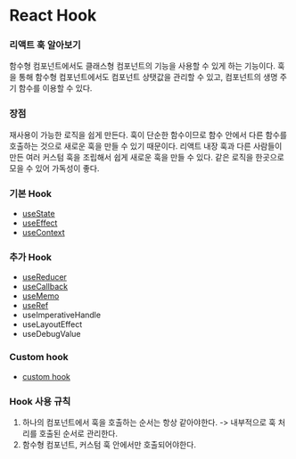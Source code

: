 # React Hook

### 리액트 훅 알아보기
함수형 컴포넌트에서도 클래스형 컴포넌트의 기능을 사용할 수 있게 하는 기능이다.
훅을 통해 함수형 컴포넌트에서도 컴포넌트 상탯값을 관리할 수 있고, 컴포넌트의 생명 주기 함수를 이용할 수 있다.

### 장점
재사용이 가능한 로직을 쉽게 만든다. 훅이 단순한 함수이므로 함수 안에서 다른 함수를 호출하는 것으로 새로운 훅을 만들 수 있기 때문이다.
리액트 내장 훅과 다른 사람들이 만든 여러 커스텀 훅을 조립해서 쉽게 새로운 훅을 만들 수 있다.
같은 로직을 한곳으로 모을 수 있어 가독성이 좋다.

### 기본 Hook
- [useState](https://github.com/ZZYoung0722/study/blob/main/ReactHook/useState.md)
- [useEffect](https://github.com/ZZYoung0722/study/blob/main/ReactHook/useEffect.md)
- [useContext](https://github.com/ZZYoung0722/study/blob/main/ReactHook/useContext.md)

### 추가 Hook
- [useReducer](https://github.com/ZZYoung0722/study/blob/main/ReactHook/useReducer.md)
- [useCallback](https://github.com/ZZYoung0722/study/blob/main/ReactHook/useCallback.md)
- [useMemo](https://github.com/ZZYoung0722/study/blob/main/ReactHook/useMemo.md)
- [useRef](https://github.com/ZZYoung0722/study/blob/main/ReactHook/useRef.md)
- useImperativeHandle
- useLayoutEffect
- useDebugValue

### Custom hook
- [custom hook](https://github.com/ZZYoung0722/study/blob/main/ReactHook/Custom%20Hook.md)

### Hook 사용 규칙
1. 하나의 컴포넌트에서 훅을 호출하는 순서는 항상 같아야한다. -> 내부적으로 훅 처리를 호출된 순서로 관리한다.
2. 함수형 컴포넌트, 커스텀 훅 안에서만 호출되어야한다.
